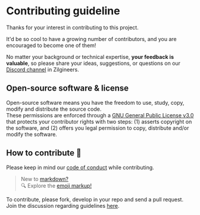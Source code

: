 # Contributing guideline

Thanks for your interest in contributing to this project.

It'd be so cool to have a growing number of contributors, and you are encouraged to become one of them!

No matter your background or technical expertise, **your feedback is valuable**, so please share your ideas, suggestions, or questions on our [Discord channel](https://discord.gg/FMAUh4ZNwZ) in Zilgineers.

## Open-source software & license

Open-source software means you have the freedom to use, study, copy, modify and distribute the source code.  
These permissions are enforced through a [GNU General Public License v3.0](../LICENSE) that protects your contributor rights with two steps: (1) asserts copyright on the software, and (2) offers you legal permission to copy, distribute and/or modify the software.  

## How to contribute :high_brightness:

Please keep in mind our [code of conduct](./CODE_OF_CONDUCT.md) while contributing.

> New to [markdown?](https://docs.microsoft.com/en-us/azure/devops/project/wiki/markdown-guidance?view=azure-devops)  
> :mag: Explore the [emoji markup!](https://gist.github.com/rxaviers/7360908)

To contribute, please fork, develop in your repo and send a pull request. Join the discussion regarding guidelines [here](https://github.com/Zillacracy-org/ssibrowser.com/discussions/1).
